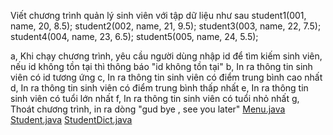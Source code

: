 Viết chương trình quản lý sinh viên với tập dữ liệu như sau
student1(001, name, 20, 8.5);
student2(002, name, 21, 9.5);
student3(003, name, 22, 7.5);
student4(004, name, 23, 6.5);
student5(005, name, 24, 5.5);

a, Khi chạy chương trình, yêu cầu người dùng nhập id để tìm kiếm sinh viên, nếu id không tồn tại thì thông báo "id không
tồn tại"
b, In ra thông tin sinh viên có id tương ứng
c, In ra thông tin sinh viên có điểm trung bình cao nhất
d, In ra thông tin sinh viên có điểm trung bình thấp nhất
e, In ra thông tin sinh viên có tuổi lớn nhất
f, In ra thông tin sinh viên có tuổi nhỏ nhất
g, Thoát chương trình, in ra dòng "gud bye , see you later"
[Menu.java](..%2F..%2F..%2FDocuments%2FZalo%20Received%20Files%2FStudentManagement%2Fsrc%2Fmodels%2FMenu.java)
[Student.java](..%2F..%2F..%2FDocuments%2FZalo%20Received%20Files%2FStudentManagement%2Fsrc%2Fmodels%2FStudent.java)
[StudentDict.java](..%2F..%2F..%2FDocuments%2FZalo%20Received%20Files%2FStudentManagement%2Fsrc%2Fmodels%2FStudentDict.java)
